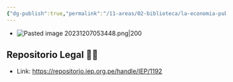 ```yaml
---
{"dg-publish":true,"permalink":"/11-areas/02-biblioteca/la-economia-publica-en-el-peru-despues-del-guano-y-del-salitre/","noteIcon":""}
---
```


- ![Pasted image 20231207053448.png|200](/img/user/02%20Image/Pasted%20image%2020231207053448.png)
## Repositorio Legal 🤸‍♂️
- Link: https://repositorio.iep.org.pe/handle/IEP/1192
